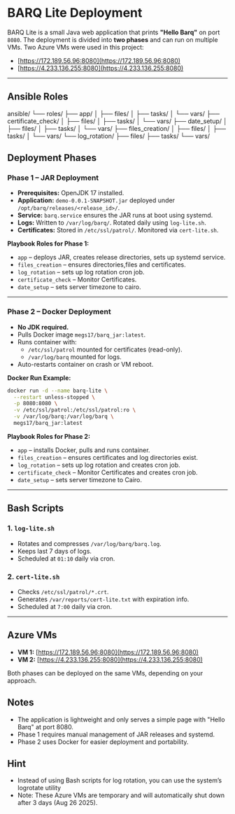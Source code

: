 # BARQ Lite Deployment
BARQ Lite is a small Java web application that prints **"Hello Barq"** on port `8080`. The deployment is divided into **two phases** and can run on multiple VMs. Two Azure VMs were used in this project:

- [https://172.189.56.96:8080](https://172.189.56.96:8080)  
- [https://4.233.136.255:8080](https://4.233.136.255:8080)  

---

## Ansible Roles

ansible/
└── roles/
    ├── app/
    │   ├── files/
    │   ├── tasks/
    │   └── vars/
    ├── certificate_check/
    │   ├── files/
    │   ├── tasks/
    │   └── vars/
    ├── date_setup/
    │   ├── files/
    │   ├── tasks/
    │   └── vars/
    ├── files_creation/
    │   ├── files/
    │   ├── tasks/
    │   └── vars/
    └── log_rotation/
        ├── files/
        ├── tasks/
        └── vars/



## Deployment Phases

### Phase 1 – JAR Deployment

- **Prerequisites:** OpenJDK 17 installed.  
- **Application:** `demo-0.0.1-SNAPSHOT.jar` deployed under `/opt/barq/releases/<release_id>/`.  
- **Service:** `barq.service` ensures the JAR runs at boot using systemd.  
- **Logs:** Written to `/var/log/barq/`. Rotated daily using `log-lite.sh`.  
- **Certificates:** Stored in `/etc/ssl/patrol/`. Monitored via `cert-lite.sh`.  

**Playbook Roles for Phase 1:**
- `app` – deploys JAR, creates release directories, sets up systemd service.  
- `files_creation` – ensures directories,files and certificates.  
- `log_rotation` – sets up log rotation cron job.  
- `certificate_check` – Monitor Certificates. 
- `date_setup` – sets server timezone to cairo.  


---

### Phase 2 – Docker Deployment

- **No JDK required.**  
- Pulls Docker image `megs17/barq_jar:latest`.  
- Runs container with:
  - `/etc/ssl/patrol` mounted for certificates (read-only).  
  - `/var/log/barq` mounted for logs.  
- Auto-restarts container on crash or VM reboot.  

**Docker Run Example:**
```bash
docker run -d --name barq-lite \
  --restart unless-stopped \
  -p 8080:8080 \
  -v /etc/ssl/patrol:/etc/ssl/patrol:ro \
  -v /var/log/barq:/var/log/barq \
  megs17/barq_jar:latest
```

**Playbook Roles for Phase 2:**
- `app` – installs Docker, pulls and runs container.  
- `files_creation` – ensures certificates and log directories exist.
- `log_rotation` – sets up log rotation and creates cron job.  
- `certificate_check` – Monitor Certificates and creates cron job. 
- `date_setup` – sets server timezone to Cairo.  

---

## Bash Scripts

### 1. `log-lite.sh`
- Rotates and compresses `/var/log/barq/barq.log`.  
- Keeps last 7 days of logs.  
- Scheduled at `01:10` daily via cron.

### 2. `cert-lite.sh`
- Checks `/etc/ssl/patrol/*.crt`.  
- Generates `/var/reports/cert-lite.txt` with expiration info.  
- Scheduled at `7:00` daily via cron.

---

## Azure VMs

- **VM 1:** [https://172.189.56.96:8080](https://172.189.56.96:8080)  
- **VM 2:** [https://4.233.136.255:8080](https://4.233.136.255:8080)  

Both phases can be deployed on the same VMs, depending on your approach.

## Notes

- The application is lightweight and only serves a simple page with "Hello Barq" at port 8080.  
- Phase 1 requires manual management of JAR releases and systemd.  
- Phase 2 uses Docker for easier deployment and portability.

## Hint
- Instead of using Bash scripts for log rotation, you can use the system’s logrotate utility
- Note: These Azure VMs are temporary and will automatically shut down after 3 days (Aug 26 2025).